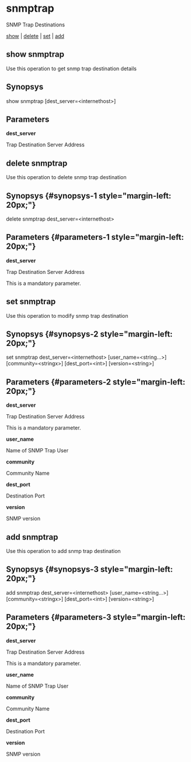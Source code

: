 # snmptrap

SNMP Trap Destinations

[show](#show%20snmptrap) | [delete](#delete%20snmptrap) | [set](#set%20snmptrap) | [add](#add%20snmptrap)

## show snmptrap

Use this operation to get snmp trap destination details

## Synopsys 

show snmptrap \[dest\_server=&lt;internethost&gt;\]

## Parameters 

**dest\_server**

Trap Destination Server Address

## delete snmptrap

Use this operation to delete snmp trap destination

## Synopsys {#synopsys-1 style="margin-left: 20px;"}

delete snmptrap dest\_server=&lt;internethost&gt;

## Parameters {#parameters-1 style="margin-left: 20px;"}

**dest\_server**

Trap Destination Server Address

This is a mandatory parameter.

## set snmptrap

Use this operation to modify snmp trap destination

## Synopsys {#synopsys-2 style="margin-left: 20px;"}

set snmptrap dest\_server=&lt;internethost&gt; \[user\_name=&lt;string...&gt;\] \[community=&lt;stringx&gt;\] \[dest\_port=&lt;int&gt;\] \[version=&lt;string&gt;\]

## Parameters {#parameters-2 style="margin-left: 20px;"}

**dest\_server**

Trap Destination Server Address

This is a mandatory parameter.

**user\_name**

Name of SNMP Trap User

**community**

Community Name

**dest\_port**

Destination Port

**version**

SNMP version

## add snmptrap

Use this operation to add snmp trap destination

## Synopsys {#synopsys-3 style="margin-left: 20px;"}

add snmptrap dest\_server=&lt;internethost&gt; \[user\_name=&lt;string...&gt;\] \[community=&lt;stringx&gt;\] \[dest\_port=&lt;int&gt;\] \[version=&lt;string&gt;\]

## Parameters {#parameters-3 style="margin-left: 20px;"}

**dest\_server**

Trap Destination Server Address

This is a mandatory parameter.

**user\_name**

Name of SNMP Trap User

**community**

Community Name

**dest\_port**

Destination Port

**version**

SNMP version
